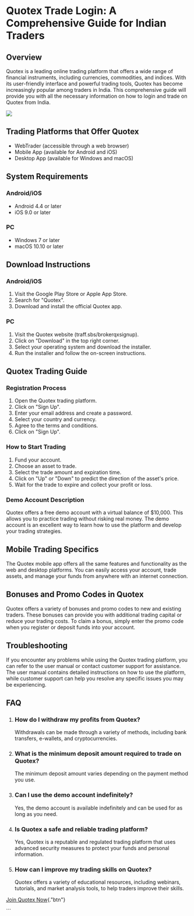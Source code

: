 # Quotex Trade Login: A Comprehensive Guide for Indian Traders

## Overview

Quotex is a leading online trading platform that offers a wide range of
financial instruments, including currencies, commodities, and indices.
With its user-friendly interface and powerful trading tools, Quotex has
become increasingly popular among traders in India. This comprehensive
guide will provide you with all the necessary information on how to
login and trade on Quotex from India.

[![](https://static.quotex.io/files/3_en/300_250.jpg)](https://traff.sbs/brokerqxlid)

## Trading Platforms that Offer Quotex

-   WebTrader (accessible through a web browser)
-   Mobile App (available for Android and iOS)
-   Desktop App (available for Windows and macOS)

## System Requirements

### Android/iOS

-   Android 4.4 or later
-   iOS 9.0 or later

### PC

-   Windows 7 or later
-   macOS 10.10 or later

## Download Instructions

### Android/iOS

1.  Visit the Google Play Store or Apple App Store.
2.  Search for "Quotex".
3.  Download and install the official Quotex app.

### PC

1.  Visit the Quotex website (traff.sbs/brokerqxsignup).
2.  Click on "Download" in the top right corner.
3.  Select your operating system and download the installer.
4.  Run the installer and follow the on-screen instructions.

## Quotex Trading Guide

### Registration Process

1.  Open the Quotex trading platform.
2.  Click on "Sign Up".
3.  Enter your email address and create a password.
4.  Select your country and currency.
5.  Agree to the terms and conditions.
6.  Click on "Sign Up".

### How to Start Trading

1.  Fund your account.
2.  Choose an asset to trade.
3.  Select the trade amount and expiration time.
4.  Click on "Up" or "Down" to predict the direction of the
    asset\'s price.
5.  Wait for the trade to expire and collect your profit or loss.

### Demo Account Description

Quotex offers a free demo account with a virtual balance of \$10,000.
This allows you to practice trading without risking real money. The demo
account is an excellent way to learn how to use the platform and develop
your trading strategies.

## Mobile Trading Specifics

The Quotex mobile app offers all the same features and functionality as
the web and desktop platforms. You can easily access your account, trade
assets, and manage your funds from anywhere with an internet connection.

## Bonuses and Promo Codes in Quotex

Quotex offers a variety of bonuses and promo codes to new and existing
traders. These bonuses can provide you with additional trading capital
or reduce your trading costs. To claim a bonus, simply enter the promo
code when you register or deposit funds into your account.

## Troubleshooting

If you encounter any problems while using the Quotex trading platform,
you can refer to the user manual or contact customer support for
assistance. The user manual contains detailed instructions on how to use
the platform, while customer support can help you resolve any specific
issues you may be experiencing.

## FAQ

1.  ### How do I withdraw my profits from Quotex?

    Withdrawals can be made through a variety of methods, including bank
    transfers, e-wallets, and cryptocurrencies.

2.  ### What is the minimum deposit amount required to trade on Quotex?

    The minimum deposit amount varies depending on the payment method
    you use.

3.  ### Can I use the demo account indefinitely?

    Yes, the demo account is available indefinitely and can be used for
    as long as you need.

4.  ### Is Quotex a safe and reliable trading platform?

    Yes, Quotex is a reputable and regulated trading platform that uses
    advanced security measures to protect your funds and personal
    information.

5.  ### How can I improve my trading skills on Quotex?

    Quotex offers a variety of educational resources, including
    webinars, tutorials, and market analysis tools, to help traders
    improve their skills.

[Join Quotex
Now](\%22https://traff.sbs/brokerqxsignup\%22){."btn"}

\`\`\`

